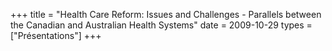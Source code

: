 +++
title = "Health Care Reform: Issues and Challenges - Parallels between the Canadian and Australian Health Systems"
date = 2009-10-29
types = ["Présentations"]
+++
